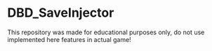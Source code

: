 # DBD_SaveInjector
This repository was made for educational purposes only, do not use implemented here features in actual game!
